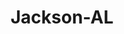 ---
title: Jackson-AL
slug: jackson-al
f_state:
- cms/state/alabama.md
f_locations:
- cms/payday-loan/advance-america-1101.md
- cms/payday-loan/advance-america-1102.md
- cms/payday-loan/cash-express-7128.md
- cms/payday-loan/cash-express-7129.md
- cms/payday-loan/check-into-cash-11483.md
- cms/payday-loan/check-into-cash-inc-13020.md
- cms/payday-loan/express-check-advance-16932.md
- cms/payday-loan/express-check-advance-17108.md
- cms/payday-loan/title-cash-27715.md
- cms/payday-loan/title-cash-of-clark-co-inc-27818.md
updated-on: '2024-05-30T13:41:28.615Z'
created-on: '2024-05-30T13:41:28.615Z'
published-on: '2024-05-30T13:54:32.469Z'
f_city: Jackson
layout: '[city].html'
tags: city
---